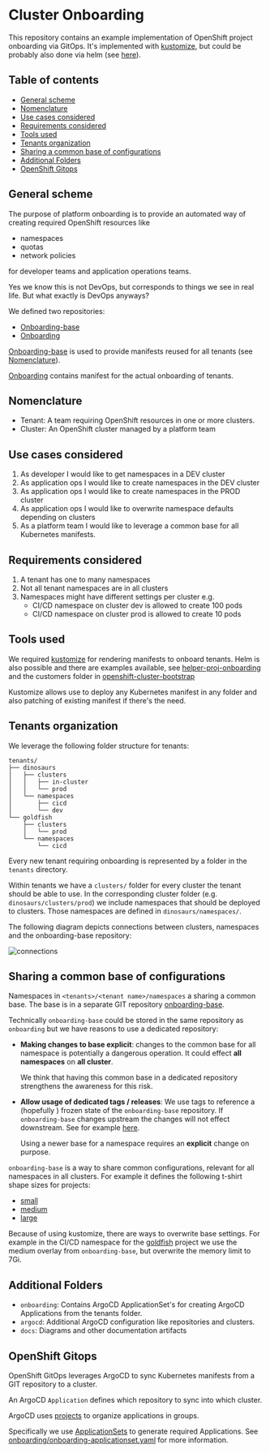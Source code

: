 # Cluster Onboarding

This repository contains an example implementation of OpenShift
project onboarding via GitOps.  It's implemented with
[kustomize](https://kustomize.io), but could be probably also done via
helm (see [here](#tools-used)).

## Table of contents

* [General scheme](#general-scheme)
* [Nomenclature](#nomenclature)
* [Use cases considered](#use-cases-considered)
* [Requirements considered](#requirements-considered)
* [Tools used](#tools-used)
* [Tenants organization](#tenants-organization)
* [Sharing a common base of configurations](#sharing-a-common-base-of-configurations)
* [Additional Folders](#additional-folders)
* [OpenShift Gitops](#openshift-gitops)

## General scheme

The purpose of platform onboarding is to provide an automated way of
creating required OpenShift resources like

- namespaces
- quotas
- network policies

for developer teams and application operations teams.

Yes we know this is not DevOps, but corresponds to things we see in
real life. But what exactly is DevOps anyways?

We defined two repositories:

- [Onboarding-base](https://github.com/tosmi-gitops/onboarding-base.git)
- [Onboarding](https://github.com/tosmi-gitops/onboarding-base.git)

[Onboarding-base](https://github.com/tosmi-gitops/onboarding-base.git)
is used to provide manifests reused for all tenants (see
[Nomenclature](#nomenclature)).

[Onboarding](https://github.com/tosmi-gitops/onboarding-base.git)
contains manifest for the actual onboarding of tenants.

## Nomenclature

- Tenant: A team requiring OpenShift resources in one or more clusters.
- Cluster: An OpenShift cluster managed by a platform team

## Use cases considered

1. As developer I would like to get namespaces in a DEV cluster
2. As application ops I would like to create namespaces in the DEV cluster
3. As application ops I would like to create namespaces in the PROD cluster
4. As application ops I would like to overwrite namespace defaults
   depending on clusters
5. As a platform team I would like to leverage a common base for all
   Kubernetes manifests.


## Requirements considered

1. A tenant has one to many namespaces
2. Not all tenant namespaces are in all clusters
3. Namespaces might have different settings per cluster
   e.g.
    - CI/CD namespace on cluster dev is allowed to create 100 pods
	- CI/CD namespace on cluster prod is allowed to create 10 pods

## Tools used

We required [kustomize](https://kustomize.io) for rendering manifests
to onboard tenants. Helm is also possible and there are examples
available, see
[helper-proj-onboarding](https://github.com/tjungbauer/helm-charts/tree/main/charts/helper-proj-onboarding)
and the customers folder in
[openshift-cluster-bootstrap](https://github.com/tjungbauer/openshift-cluster-bootstrap/tree/main/customers)

Kustomize allows use to deploy any Kubernetes manifest in any folder
and also patching of existing manifest if there's the need.

## Tenants organization

We leverage the following folder structure for tenants:

```
tenants/
├── dinosaurs
│   ├── clusters
│   │   ├── in-cluster
│   │   └── prod
│   └── namespaces
│       ├── cicd
│       └── dev
└── goldfish
    ├── clusters
    │   └── prod
    └── namespaces
        └── cicd
```

Every new tenant requiring onboarding is represented by a folder in
the `tenants` directory.

Within tenants we have a `clusters/` folder for every cluster the
tenant should be able to use. In the corresponding cluster folder
(e.g. `dinosaurs/clusters/prod`) we include namespaces that should be
deployed to clusters. Those namespaces are defined in
`dinosaurs/namespaces/`.

The following diagram depicts connections between clusters, namespaces
and the onboarding-base repository:

![connections](https://raw.githubusercontent.com/tosmi-gitops/onboarding/main/docs/connections.png)

## Sharing a common base of configurations

Namespaces in `<tenants>/<tenant name>/namespaces` a sharing a common
base. The base is in a separate GIT repository
[onboarding-base](https://github.com/tosmi-gitops/onboarding-base.git).

Technically `onboarding-base` could be stored in the same repository
as `onboarding` but we have reasons to use a dedicated repository:

- **Making changes to base explicit**: changes to the common base for
  all namespace is potentially a dangerous operation. It could effect
  **all namespaces** on **all cluster**.

  We think that having this common base in a dedicated repository
  strengthens the awareness for this risk.

- **Allow usage of dedicated tags / releases**: We use tags to
  reference a (hopefully ) frozen state of the `onboarding-base`
  repository. If `onboarding-base` changes upstream the changes will
  not effect downstream. See for example
  [here](https://github.com/tosmi-gitops/onboarding/blob/main/tenants/dinosaurs/namespaces/cicd/kustomization.yaml).

  Using a newer base for a namespace requires an **explicit** change
  on purpose.

`onboarding-base` is a way to share common configurations, relevant
for all namespaces in all clusters. For example it defines the
following t-shirt shape sizes for projects:

- [small](https://github.com/tosmi-gitops/onboarding-base/tree/main/overlays/small)
- [medium](https://github.com/tosmi-gitops/onboarding-base/tree/main/overlays/medium)
- [large](https://github.com/tosmi-gitops/onboarding-base/tree/main/overlays/large)

Because of using kustomize, there are ways to overwrite base
settings. For example in the CI/CD namespace for the
[goldfish](https://github.com/tosmi-gitops/onboarding/blob/main/tenants/goldfish/namespaces/cicd/kustomization.yaml#L14)
project we use the medium overlay from `onboarding-base`, but
overwrite the memory limit to 7Gi.

## Additional Folders

- `onboarding`: Contains ArgoCD ApplicationSet's for creating ArgoCD
  Applications from the tenants folder.
- `argocd`: Additional ArgoCD configuration like repositories and clusters.
- `docs`: Diagrams and other documentation artifacts

## OpenShift Gitops

OpenShift GitOps leverages ArgoCD to sync Kubernetes manifests from a
GIT repository to a cluster.

An ArgoCD `Application` defines which repository to sync into which cluster.

ArgoCD uses
[projects](https://argo-cd.readthedocs.io/en/stable/user-guide/projects/)
to organize applications in groups.

Specifically we use
[ApplicationSets](https://argo-cd.readthedocs.io/en/stable/user-guide/application-set/)
to generate required Applications. See
[onboarding/onboarding-applicationset.yaml](onboarding/onboarding-applicationset.yaml)
for more information.
